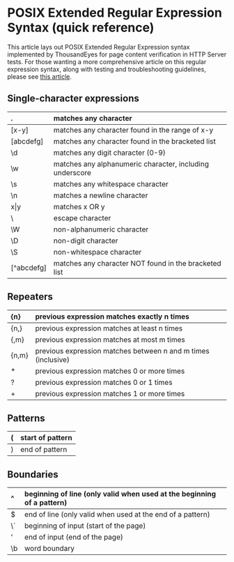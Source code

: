 # POSIX Extended Regular Expression Syntax \(quick reference\)

This article lays out POSIX Extended Regular Expression syntax implemented by ThousandEyes for page content verification in HTTP Server tests.  For those wanting a more comprehensive article on this regular expression syntax, along with testing and troubleshooting guidelines, please see [this article](https://success.thousandeyes.com/ViewArticle?articleIdParam=kA0E0000000CmnCKAS).

## Single-character expressions

| .  | matches any character  |
| :--- | :--- |
| \[x-y\]  | matches any character found in the range of x-y  |
| \[abcdefg\]  | matches any character found in the bracketed list  |
| \d  | matches any digit character \(0-9\)  |
| \w  | matches any alphanumeric character, including underscore  |
| \s  | matches any whitespace character  |
| \n  | matches a newline character  |
| x\|y  | matches x OR y  |
| \  | escape character  |
| \W  | non-alphanumeric character  |
| \D  | non-digit character  |
| \S  | non-whitespace character  |
| \[^abcdefg\] | matches any character NOT found in the bracketed list |

## Repeaters

| {n} | previous expression matches exactly n times |
| :--- | :--- |
| {n,}  | previous expression matches at least n times |
| {,m} | previous expression matches at most m times |
| {n,m} | previous expression matches between n and m times \(inclusive\)  |
| \* | previous expression matches 0 or more times |
| ?  | previous expression matches 0 or 1 times |
| +  | previous expression matches 1 or more times |

## Patterns

| \( | start of pattern |
| :--- | :--- |
| \) | end of pattern |

## Boundaries

| ^ | beginning of line \(only valid when used at the beginning of a pattern\) |
| :--- | :--- |
| $  | end of line \(only valid when used at the end of a pattern\) |
| \\` | beginning of input \(start of the page\) |
| \' | end of input \(end of the page\) |
| \b | word boundary |

